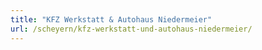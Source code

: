 ```yaml
---
title: "KFZ Werkstatt & Autohaus Niedermeier"
url: /scheyern/kfz-werkstatt-und-autohaus-niedermeier/
---
```

